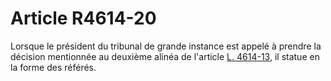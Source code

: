 # Article R4614-20

  
Lorsque le président du tribunal de grande instance est appelé à prendre la décision mentionnée au deuxième alinéa de l'article [L. 4614-13][1], il statue en la forme des référés.

 [1]: /affichCodeArticle.do?cidTexte=LEGITEXT000006072050&idArticle=LEGIARTI000006903341&dateTexte=&categorieLien=cid